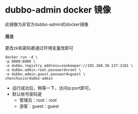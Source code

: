 # dubbo-admin docker 镜像

此镜像为非官方dubbo-admin的docker镜像

#### 用法

更改zk和密码都通过环境变量改即可

```
docker run -d \
-p 8080:8080 \
-e dubbo.registry.address=zookeeper://192.168.30.137:2181 \
-e dubbo.admin.root.password=root \
-e dubbo.admin.guest.password=guest \
chenchuxin/dubbo-admin 
```

* 运行成功后，稍等一下，访问ip:port即可。
* 默认账号密码是
  *  管理员：root：root
  *  游客：guest：guest
